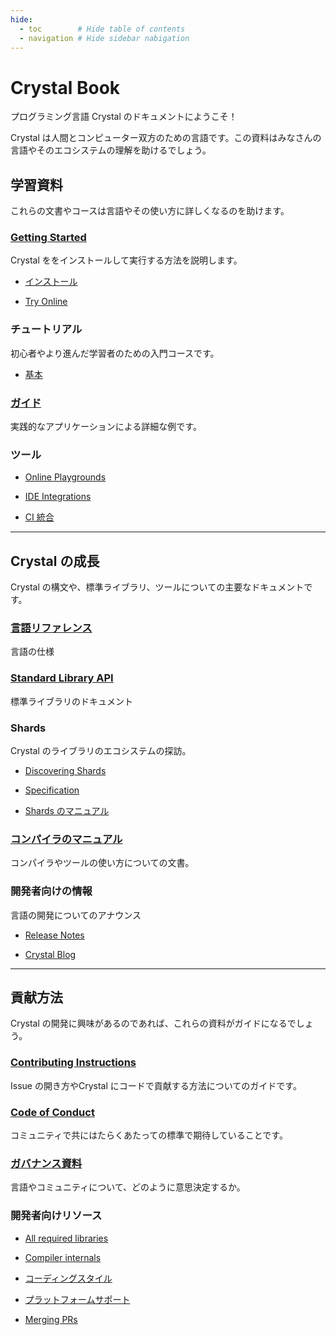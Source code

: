 ```yaml
---
hide:
  - toc        # Hide table of contents
  - navigation # Hide sidebar nabigation
---
```


# Crystal Book

プログラミング言語 Crystal のドキュメントにようこそ！

Crystal は人間とコンピューター双方のための言語です。この資料はみなさんの言語やそのエコシステムの理解を助けるでしょう。

## 学習資料

これらの文書やコースは言語やその使い方に詳しくなるのを助けます。

<div class="cards" markdown="1">
  <div class="card" markdown="1">

### [Getting Started](getting_started/README.md)

Crystal ををインストールして実行する方法を説明します。

* [インストール](https://crystal-lang.org/install)
* [Try Online](https://play.crystal-lang.org/#/cr)

   </div>
  <div class="card" markdown="1">

### チュートリアル
初心者やより進んだ学習者のための入門コースです。

* [基本](tutorials/basics/README.md)

   </div>
  <div class="card" markdown="1">

### [ガイド](guides/README.md)
実践的なアプリケーションによる詳細な例です。

   </div>
  <div class="card" markdown="1">

### ツール

* [Online Playgrounds](https://github.com/crystal-lang/crystal/wiki/Online-playgrounds)
* [IDE Integrations](https://github.com/veelenga/awesome-crystal#editor-plugins)
* [CI 統合](guides/ci/README.md)

   </div>
  </div>

---

## Crystal の成長

Crystal の構文や、標準ライブラリ、ツールについての主要なドキュメントです。

<div class="cards" markdown="1">
  <div class="card" markdown="1">

### [言語リファレンス](syntax_and_semantics/README.md)
言語の仕様

   </div>
  <div class="card" markdown="1">

### [Standard Library API](https://crystal-lang.org/api)
標準ライブラリのドキュメント

   </div>
  <div class="card" markdown="1">

### Shards
Crystal のライブラリのエコシステムの探訪。

* [Discovering Shards](https://crystal-lang.org/community/#shards)
* [Specification](https://github.com/crystal-lang/shards/blob/master/docs/shard.yml.adoc)
* [Shards のマニュアル](the_shards_command/README.md)

   </div>
  <div class="card" markdown="1">

### [コンパイラのマニュアル](using_the_compiler/README.md)
コンパイラやツールの使い方についての文書。

   </div>
  <div class="card" markdown="1">

### 開発者向けの情報

言語の開発についてのアナウンス

* [Release Notes](https://crystal-lang.org/blog/#release_notes)
* [Crystal Blog](https://crystal-lang.org/blog)

   </div>
  </div>

---

## 貢献方法

Crystal の開発に興味があるのであれば、これらの資料がガイドになるでしょう。

<div class="cards" markdown="1">
  <div class="card" markdown="1">

### [Contributing Instructions](https://github.com/crystal-lang/crystal/blob/master/CONTRIBUTING.md)
Issue の開き方やCrystal にコードで貢献する方法についてのガイドです。

   </div>
  <div class="card" markdown="1">

### [Code of Conduct](https://github.com/crystal-lang/crystal/blob/master/CODE_OF_CONDUCT.md)
コミュニティで共にはたらくあたっての標準で期待していることです。

   </div>
  <div class="card" markdown="1">

### [ガバナンス資料](governance.md)
言語やコミュニティについて、どのように意思決定するか。

   </div>
  <div class="card" markdown="1">

### 開発者向けリソース

* [All required libraries](https://github.com/crystal-lang/crystal/wiki/All-required-libraries)
* [Compiler internals](https://github.com/crystal-lang/crystal/wiki/Compiler-internals)
* [コーディングスタイル](conventions/coding_style.md)
* [プラットフォームサポート](platform_support.md)
* [Merging PRs](https://github.com/crystal-lang/crystal/wiki/Merging-PRs)

   </div>
  </div>
